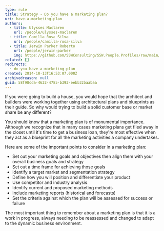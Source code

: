 ```yaml
---
type: rule
title: Strategy - Do you have a marketing plan?
uri: have-a-marketing-plan
authors:
  - title: Ulysses Maclaren
    url: /people/ulysses-maclaren
  - title: Camilla Rosa Silva
    url: /people/camilla-rosa-silva
  - title: Jerwin Parker Roberto
    url: /people/jerwin-parker
    img: https://github.com/SSWConsulting/SSW.People.Profiles/raw/main/Jerwin-Parker/Images/Jerwin-Parker-Profile.jpg
related: []
redirects:
  - do-you-have-a-marketing-plan
created: 2014-10-13T16:53:07.000Z
archivedreason: null
guid: 58f98cda-4632-4785-b393-eebb32baabaa
---
```


If you were going to build a house, you would hope that the architect and builders were working together using architectural plans and blueprints as their guide. So why would trying to build a solid customer base or market share be any different?

You should know that a marketing plan is of monumental importance. Although we recognize that in many cases marketing plans get filed away in the closet until it's time to get a business loan, they're most effective when they act as a blueprint for all the marketing activities a company undertakes.

<!--endintro-->

Here are some of the important points to consider in a marketing plan:

* Set out your marketing goals and objectives then align them with your overall business goals and strategy
* Set out a time frame for achieving those goals
* Identify a target market and segmentation strategy
* Define how you will position and differentiate your product
* Use competitor and industry analysis
* Identify current and proposed marketing methods
* Include marketing reports (historical and forecasts)
* Set the criteria against which the plan will be assessed for success or failure

The most important thing to remember about a marketing plan is that it is a work in progress, always needing to be reassessed and changed to adapt to the dynamic business environment.
